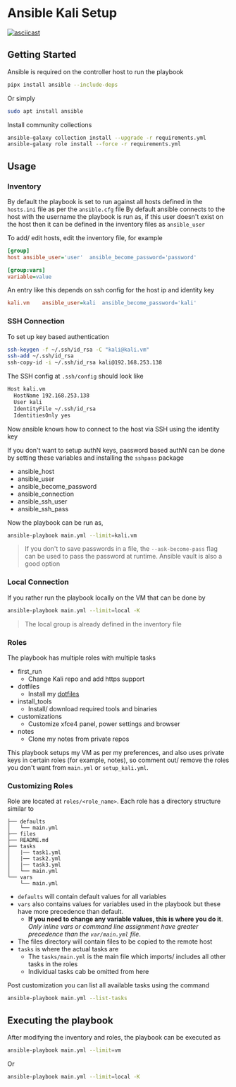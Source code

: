 # Ansible Kali Setup

[![asciicast](https://asciinema.org/a/598965.svg)](https://asciinema.org/a/598965?data-speed="3")

## Getting Started

Ansible is required on the controller host to run the playbook

```sh
pipx install ansible --include-deps
```

Or simply

```sh
sudo apt install ansible
```

Install community collections

```sh
ansible-galaxy collection install --upgrade -r requirements.yml
ansible-galaxy role install --force -r requirements.yml
```

## Usage

### Inventory

By default the playbook is set to run against all hosts defined in the `hosts.ini` file as per the `ansible.cfg` file
By default ansible connects to the host with the username the playbook is run as, if this user doesn't exist on the host then it can be defined in the inventory files as `ansible_user`

To add/ edit hosts, edit the inventory file, for example

```ini
[group]
host ansible_user='user'  ansible_become_password='password'

[group:vars]
variable=value
```

An entry like this depends on ssh config for the host ip and identity key

```ini
kali.vm    ansible_user=kali  ansible_become_password='kali'
```

### SSH Connection

To set up key based authentication

```bash
ssh-keygen -f ~/.ssh/id_rsa -C "kali@kali.vm"
ssh-add ~/.ssh/id_rsa
ssh-copy-id -i ~/.ssh/id_rsa kali@192.168.253.138
```

The SSH config at `.ssh/config` should look like

```bash
Host kali.vm
  HostName 192.168.253.138
  User kali
  IdentityFile ~/.ssh/id_rsa
  IdentitiesOnly yes
```

Now ansible knows how to connect to the host via SSH using the identity key

If you don't want to setup authN keys, password based authN can be done by setting these variables and installing the `sshpass` package

-   ansible_host
-   ansible_user
-   ansible_become_password
-   ansible_connection
-   ansible_ssh_user
-   ansible_ssh_pass

Now the playbook can be run as,

```sh
ansible-playbook main.yml --limit=kali.vm
```

> If you don't to save passwords in a file, the `--ask-become-pass` flag can be used to pass the password at runtime. Ansible vault is also a good option

### Local Connection

If you rather run the playbook locally on the VM that can be done by

```sh
ansible-playbook main.yml --limit=local -K
```

> The local group is already defined in the inventory file

### Roles

The playbook has multiple roles with multiple tasks

-   first_run
    -   Change Kali repo and add https support
-   dotfiles
    -   Install my [dotfiles](https://github.com/AbraXa5/dotfiles)
-   install_tools
    -   Install/ download required tools and binaries
-   customizations
    -   Customize xfce4 panel, power settings and browser
-   notes
    -   Clone my notes from private repos

This playbook setups my VM as per my preferences, and also uses private keys in certain roles (for example, notes), so comment out/ remove the roles you don't want from `main.yml` or `setup_kali.yml`.

### Customizing Roles

Role are located at `roles/<role_name>`. Each role has a directory structure similar to

```
├── defaults
│   └── main.yml
├── files
├── README.md
├── tasks
│   |── task1.yml
│   |── task2.yml
│   |── task3.yml
│   └── main.yml
└── vars
    └── main.yml
```

-   `defaults` will contain default values for all variables
-   `vars` also contains values for variables used in the playbook but these have more precedence than default.
    -   **If you need to change any variable values, this is where you do it**. _Only inline vars or command line assignment have greater precedence than the `var/main.yml` file_.
-   The files directory will contain files to be copied to the remote host
-   `tasks` is where the actual tasks are
    -   The `tasks/main.yml` is the main file which imports/ includes all other tasks in the roles
    -   Individual tasks cab be omitted from here

Post customization you can list all available tasks using the command

```sh
ansible-playbook main.yml --list-tasks
```

## Executing the playbook

After modifying the inventory and roles, the playbook can be executed as

```sh
ansible-playbook main.yml --limit=vm
```

Or

```sh
ansible-playbook main.yml --limit=local -K
```
